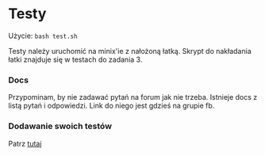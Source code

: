 # Testy

Użycie: `bash test.sh`

Testy należy uruchomić na minix'ie z nałożoną łatką.
Skrypt do nakładania łatki znajduje się w testach do zadania 3.

### Docs

Przypominam, by nie zadawać pytań na forum jak nie trzeba. 
Istnieje docs z listą pytań i odpowiedzi.
Link do niego jest gdzieś na grupie fb.

### Dodawanie swoich testów

Patrz [tutaj](https://gitlab.com/mimuw-ipp-2021/testy-duze-zadanie-3)
